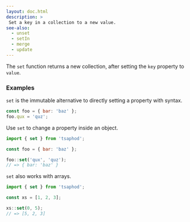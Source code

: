 ```yaml
---
layout: doc.html
description: >
 Set a key in a collection to a new value.
see-also:
  - unset
  - setIn
  - merge
  - update
---
```


The `set` function returns a new collection, after setting the `key` property to `value`.

### Examples
`set` is the immutable alternative to directly setting a property with syntax.

```js
const foo = { bar: 'baz' };
foo.qux = 'quz';
```

Use `set` to change a property inside an object.

```js
import { set } from 'tsaphod';

const foo = { bar: 'baz' };

foo::set('qux', 'quz');
// => { bar: 'baz' }
```

`set` also works with arrays.

```js
import { set } from 'tsaphod';

const xs = [1, 2, 3];

xs::set(0, 5);
// => [5, 2, 3]
```

